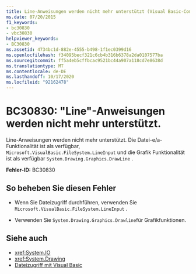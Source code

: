 ```yaml
---
title: Line-Anweisungen werden nicht mehr unterstützt (Visual Basic-Compilerfehler)
ms.date: 07/20/2015
f1_keywords:
- bc30830
- vbc30830
helpviewer_keywords:
- BC30830
ms.assetid: 4734bc1d-882e-4555-b498-1f1ec0399d16
ms.openlocfilehash: f34095becf321c6cb4b316b6378a2da0107577ba
ms.sourcegitcommit: ff5a4eb5cffbcac9521bc44a907a118cd7e8638d
ms.translationtype: MT
ms.contentlocale: de-DE
ms.lasthandoff: 10/17/2020
ms.locfileid: "92162478"
---
```

# <a name="bc30830-line-statements-are-no-longer-supported"></a>BC30830: "Line"-Anweisungen werden nicht mehr unterstützt.

Line-Anweisungen werden nicht mehr unterstützt. Die Datei-e/a-Funktionalität ist als verfügbar, `Microsoft.VisualBasic.FileSystem.LineInput` und die Grafik Funktionalität ist als verfügbar `System.Drawing.Graphics.DrawLine` .

 **Fehler-ID:** BC30830

## <a name="to-correct-this-error"></a>So beheben Sie diesen Fehler

- Wenn Sie Dateizugriff durchführen, verwenden Sie `Microsoft.VisualBasic.FileSystem.LineInput` .

- Verwenden Sie `System.Drawing.Graphics.Drawline`für Grafikfunktionen.

## <a name="see-also"></a>Siehe auch

- <xref:System.IO>
- <xref:System.Drawing>
- [Dateizugriff mit Visual Basic](../../developing-apps/programming/drives-directories-files/file-access.md)
